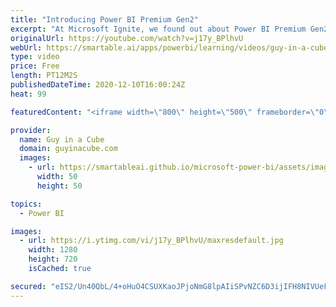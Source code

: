 ```yaml
---
title: "Introducing Power BI Premium Gen2"
excerpt: "At Microsoft Ignite, we found out about Power BI Premium Gen2. It's now available for you to use and WOW! It has changed the game! Adam walks you through what the changes are to help you level up.  Docs: https://docs.microsoft.com/power-bi/admin/service-premium-what-is#power-bi-premium-generation-2-preview"
originalUrl: https://youtube.com/watch?v=j17y_BPlhvU
webUrl: https://smartable.ai/apps/powerbi/learning/videos/guy-in-a-cube-introducing-power-bi-premium-gen2/
type: video
price: Free
length: PT12M2S
publishedDateTime: 2020-12-10T16:00:24Z
heat: 99

featuredContent: "<iframe width=\"800\" height=\"500\" frameborder=\"0\" src=\"https://www.youtube.com/embed/j17y_BPlhvU\" allow=\"accelerometer; autoplay; encrypted-media; gyroscope; picture-in-picture\" allowfullscreen></iframe>"

provider:
  name: Guy in a Cube
  domain: guyinacube.com
  images:
    - url: https://smartableai.github.io/microsoft-power-bi/assets/images/organizations/guyinacube.com-50x50.jpg
      width: 50
      height: 50

topics:
  - Power BI

images:
  - url: https://i.ytimg.com/vi/j17y_BPlhvU/maxresdefault.jpg
    width: 1280
    height: 720
    isCached: true

secured: "eIS2/Un40QbL/4+oHuO4CSUXKaoJPjoNmG8lpAIiSPvNZC6D3ijIFH8NIVUeFmxLlAsfN53WbaCO3D5Oq0MJRiLQtQhjNRKOROfJ/fm5yH1eolK4N8/P+r7AmHNGzrGLzPfFSpVukr1oOQFZ8Rx9DV6ourQAmnkL0AnxPMrvb1dhAjIiqzr5g3xW4LeX/Pz+wglDh/f0jSsg58zjG1wy3iqoW4PDVnDGwQCFSYssxGab5gUFhlWTvBz/DFHloCKPN5K/wUrgSvj/5JhBMFDmpxD+NefiKhhGq990rf+7HsY03/s3T7t4vgKJZcdxahyMRCvhVSid5wcRhIHPhGzMwcfv9uh7wtEa5CQ3W210p9I0NYVNa6rbzMcBRq/H2GWnbqAB7oAFRDP13PqGfBl17ASKZNUnukAHAtC2YzoN1mc=;QMmpvjvBAtvbkc+tjXXnHw=="
---
```


